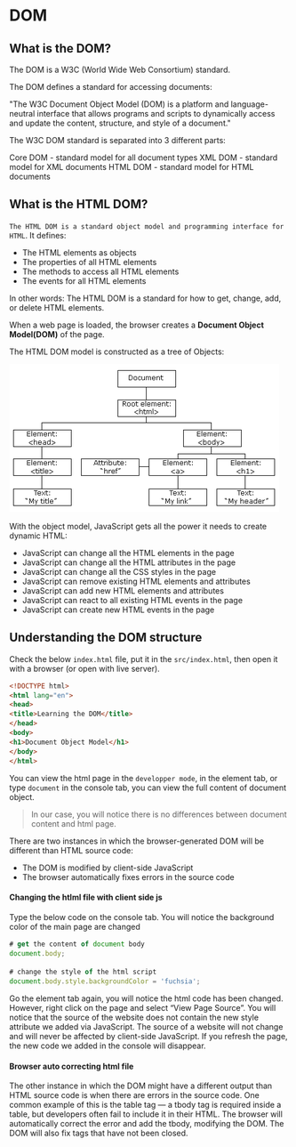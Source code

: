 # DOM



## What is the DOM?

The DOM is a W3C (World Wide Web Consortium) standard.

The DOM defines a standard for accessing documents:

"The W3C Document Object Model (DOM) is a platform and language-neutral interface that allows programs and scripts to dynamically access and update the content, structure, and style of a document."

The W3C DOM standard is separated into 3 different parts:

Core DOM - standard model for all document types
XML DOM - standard model for XML documents
HTML DOM - standard model for HTML documents


## What is the HTML DOM?

`The HTML DOM is a standard object model and programming interface for HTML`. It defines:

- The HTML elements as objects
- The properties of all HTML elements
- The methods to access all HTML elements
- The events for all HTML elements

In other words: The HTML DOM is a standard for how to get, change, add, or delete HTML elements.

When a web page is loaded, the browser creates a **Document Object Model(DOM)** of the page.

The HTML DOM model is constructed as a tree of Objects:

![The HTML DOM Tree of Objects](../../../images/json_dom.gif)

With the object model, JavaScript gets all the power it needs to create dynamic HTML:

- JavaScript can change all the HTML elements in the page
- JavaScript can change all the HTML attributes in the page
- JavaScript can change all the CSS styles in the page
- JavaScript can remove existing HTML elements and attributes
- JavaScript can add new HTML elements and attributes
- JavaScript can react to all existing HTML events in the page
- JavaScript can create new HTML events in the page

## Understanding the DOM structure

Check the below `index.html` file, put it in the `src/index.html`, then open it with a browser (or open with live server). 

```html
<!DOCTYPE html>
<html lang="en">
<head>
<title>Learning the DOM</title>
</head>
<body>
<h1>Document Object Model</h1>
</body>
</html>
```

You can view the html page in the `developper mode`, in the element tab, or type `document` in the console tab, you can view the full content of document object.

> In our case, you will notice there is no differences between document content and html page.

There are two instances in which the browser-generated DOM will be different than HTML source code:
   - The DOM is modified by client-side JavaScript
   - The browser automatically fixes errors in the source code

#### Changing the htlml file with client side js 

Type the below code on the console tab. You will notice the background color of the main page are changed

```js
# get the content of document body
document.body;

# change the style of the html script
document.body.style.backgroundColor = 'fuchsia';
```

Go the element tab again, you will notice the html code has been changed. However, 
right click on the page and select “View Page Source”. You will notice that the source 
of the website does not contain the new style attribute we added via JavaScript. The 
source of a website will not change and will never be affected by client-side JavaScript. 
If you refresh the page, the new code we added in the console will disappear.

#### Browser auto correcting html file

The other instance in which the DOM might have a different output than
HTML source code is when there are errors in the source code. One
common example of this is the table tag — a tbody tag is required
inside a table, but developers often fail to include it in their HTML. The
browser will automatically correct the error and add the tbody,
modifying the DOM. The DOM will also fix tags that have not been
closed.